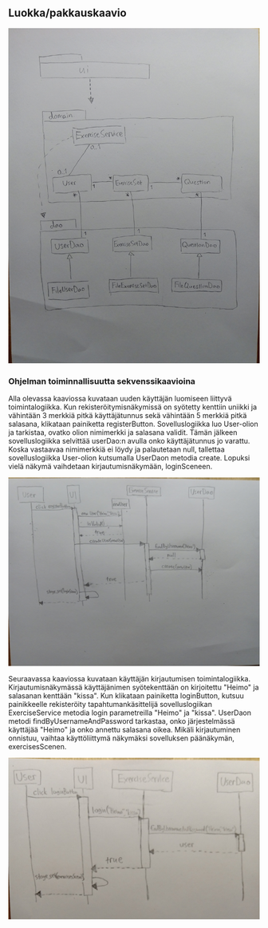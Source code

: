 ## Luokka/pakkauskaavio

![Pakkauskaavio](https://github.com/nettivastaava/ot-harjoitustyo/blob/master/Tehtavageneraattori/dokumentaatio/kuvat/pakkauskaavio.jpg)

### Ohjelman toiminnallisuutta sekvenssikaavioina

Alla olevassa kaaviossa kuvataan uuden käyttäjän luomiseen liittyvä toimintalogiikka. Kun rekisteröitymisnäkymissä on syötetty kenttiin uniikki ja vähintään 3 merkkiä pitkä käyttäjätunnus sekä vähintään 5 merkkiä pitkä salasana, klikataan painiketta registerButton. Sovelluslogiikka luo User-olion ja tarkistaa, ovatko olion nimimerkki ja salasana validit. Tämän jälkeen sovelluslogiikka selvittää userDao:n avulla onko käyttäjätunnus jo varattu. Koska vastaavaa nimimerkkiä ei löydy ja palautetaan null, tallettaa sovelluslogiikka User-olion kutsumalla UserDaon metodia create. Lopuksi vielä näkymä vaihdetaan kirjautumisnäkymään, loginSceneen.

![Sekvenssikaavio1](https://github.com/nettivastaava/ot-harjoitustyo/blob/master/Tehtavageneraattori/dokumentaatio/kuvat/sekvenssikaavio1.jpg)

Seuraavassa kaaviossa kuvataan käyttäjän kirjautumisen toimintalogiikka. Kirjautumisnäkymässä käyttäjänimen syötekenttään on kirjoitettu "Heimo" ja salasanan kenttään "kissa". Kun klikataan painiketta loginButton, kutsuu painikkeelle rekisteröity tapahtumankäsittelijä sovelluslogiikan ExerciseService metodia login parametreilla "Heimo" ja "kissa". UserDaon metodi findByUsernameAndPassword tarkastaa, onko järjestelmässä käyttäjää "Heimo" ja onko annettu salasana oikea. Mikäli kirjautuminen onnistuu, vaihtaa käyttöliittymä näkymäksi sovelluksen päänäkymän, exercisesScenen.

![Sekvenssikaavio2](https://github.com/nettivastaava/ot-harjoitustyo/blob/master/Tehtavageneraattori/dokumentaatio/kuvat/sekvenssikaavio2.jpg)

